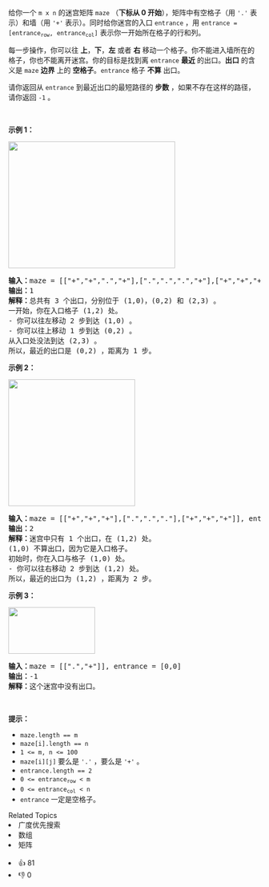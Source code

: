 <p>给你一个&nbsp;<code>m x n</code>&nbsp;的迷宫矩阵&nbsp;<code>maze</code>&nbsp;（<strong>下标从 0 开始</strong>），矩阵中有空格子（用&nbsp;<code>'.'</code>&nbsp;表示）和墙（用&nbsp;<code>'+'</code>&nbsp;表示）。同时给你迷宫的入口&nbsp;<code>entrance</code>&nbsp;，用&nbsp;<code>entrance = [entrance<sub>row</sub>, entrance<sub>col</sub>]</code>&nbsp;表示你一开始所在格子的行和列。</p>

<p>每一步操作，你可以往 <strong>上</strong>，<strong>下</strong>，<strong>左</strong> 或者 <strong>右</strong>&nbsp;移动一个格子。你不能进入墙所在的格子，你也不能离开迷宫。你的目标是找到离&nbsp;<code>entrance</code>&nbsp;<strong>最近</strong>&nbsp;的出口。<strong>出口</strong>&nbsp;的含义是&nbsp;<code>maze</code>&nbsp;<strong>边界</strong>&nbsp;上的&nbsp;<strong>空格子</strong>。<code>entrance</code>&nbsp;格子&nbsp;<strong>不算</strong>&nbsp;出口。</p>

<p>请你返回从 <code>entrance</code>&nbsp;到最近出口的最短路径的 <strong>步数</strong>&nbsp;，如果不存在这样的路径，请你返回 <code>-1</code>&nbsp;。</p>

<p>&nbsp;</p>

<p><strong>示例 1：</strong></p> 
<img alt="" src="https://assets.leetcode.com/uploads/2021/06/04/nearest1-grid.jpg" style="width: 333px; height: 253px;"> <pre><b>输入：</b>maze = [["+","+",".","+"],[".",".",".","+"],["+","+","+","."]], entrance = [1,2]
<b>输出：</b>1
<b>解释：</b>总共有 3 个出口，分别位于 (1,0)，(0,2) 和 (2,3) 。
一开始，你在入口格子 (1,2) 处。
- 你可以往左移动 2 步到达 (1,0) 。
- 你可以往上移动 1 步到达 (0,2) 。
从入口处没法到达 (2,3) 。
所以，最近的出口是 (0,2) ，距离为 1 步。
</pre> </img>

<p><strong>示例 2：</strong></p> 
<img alt="" src="https://assets.leetcode.com/uploads/2021/06/04/nearesr2-grid.jpg" style="width: 253px; height: 253px;"> <pre><b>输入：</b>maze = [["+","+","+"],[".",".","."],["+","+","+"]], entrance = [1,0]
<b>输出：</b>2
<b>解释：</b>迷宫中只有 1 个出口，在 (1,2) 处。
(1,0) 不算出口，因为它是入口格子。
初始时，你在入口与格子 (1,0) 处。
- 你可以往右移动 2 步到达 (1,2) 处。
所以，最近的出口为 (1,2) ，距离为 2 步。
</pre> </img>

<p><strong>示例 3：</strong></p> 
<img alt="" src="https://assets.leetcode.com/uploads/2021/06/04/nearest3-grid.jpg" style="width: 173px; height: 93px;"> <pre><b>输入：</b>maze = [[".","+"]], entrance = [0,0]
<b>输出：</b>-1
<b>解释：</b>这个迷宫中没有出口。
</pre> </img>

<p>&nbsp;</p>

<p><strong>提示：</strong></p>

<ul> 
 <li><code>maze.length == m</code></li> 
 <li><code>maze[i].length == n</code></li> 
 <li><code>1 &lt;= m, n &lt;= 100</code></li> 
 <li><code>maze[i][j]</code> 要么是&nbsp;<code>'.'</code>&nbsp;，要么是&nbsp;<code>'+'</code>&nbsp;。</li> 
 <li><code>entrance.length == 2</code></li> 
 <li><code>0 &lt;= entrance<sub>row</sub> &lt; m</code></li> 
 <li><code>0 &lt;= entrance<sub>col</sub> &lt; n</code></li> 
 <li><code>entrance</code>&nbsp;一定是空格子。</li> 
</ul>

<div><div>Related Topics</div><div><li>广度优先搜索</li><li>数组</li><li>矩阵</li></div></div><br><div><li>👍 81</li><li>👎 0</li></div>